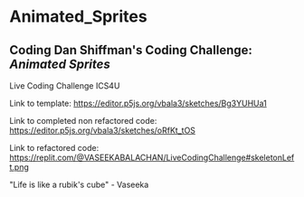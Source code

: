 # Animated_Sprites
## Coding Dan Shiffman's Coding Challenge: ***Animated Sprites***
Live Coding Challenge ICS4U

Link to template: https://editor.p5js.org/vbala3/sketches/Bg3YUHUa1

Link to completed non refactored code: https://editor.p5js.org/vbala3/sketches/oRfKt_tOS

Link to refactored code: https://replit.com/@VASEEKABALACHAN/LiveCodingChallenge#skeletonLeft.png

 "Life is like a rubik's cube" - Vaseeka
